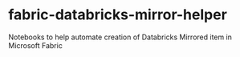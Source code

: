 # fabric-databricks-mirror-helper
Notebooks to help automate creation of Databricks Mirrored item in Microsoft Fabric
